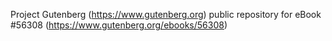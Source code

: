 Project Gutenberg (https://www.gutenberg.org) public repository for
eBook #56308 (https://www.gutenberg.org/ebooks/56308)
